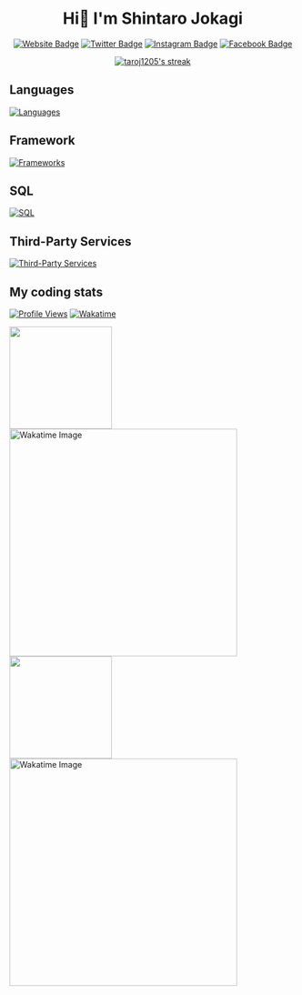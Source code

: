 <h1 align="center">Hi👋 I'm Shintaro Jokagi</h1>

<div align="center">
  
  [![Website Badge](https://img.shields.io/badge/Website-3b5998?style=for-the-badge&logo=google-chrome&logoColor=white)](https://taroj.poyo.jp)
  [![Twitter Badge](https://img.shields.io/badge/Twitter-1D9BF0?style=for-the-badge&logo=twitter&logoColor=white)](https://twitter.com/taroj1205)
  [![Instagram Badge](https://img.shields.io/badge/Instagram-E4405F?style=for-the-badge&logo=instagram&logoColor=white)](https://instagram.com/taroj1205)
  [![Facebook Badge](https://img.shields.io/badge/Facebook-1877F2?style=for-the-badge&logo=facebook&logoColor=white)](https://www.facebook.com/taroj1205)

  <a href="https://github-readme-streak-stats.herokuapp.com/?user=taroj1205&theme=black-ice&hide_border=true&stroke=0000&background=060A0CD0#gh-dark-mode-only">
      <img title="🔥 Get streak stats for your profile at git.io/streak-stats" alt="taroj1205's streak" src="https://github-readme-streak-stats.herokuapp.com/?user=taroj1205&theme=black-ice&hide_border=true&stroke=0000&background=060A0CD0#gh-dark-mode-only"/>
  </a>  
</div>

## Languages

[![Languages](https://skills.thijs.gg/icons?i=javascript,typescript,html,css,md,cs,python)](https://skills.thijs.gg)

## Framework

[![Frameworks](https://skills.thijs.gg/icons?i=nextjs,express,react,nodejs,flask,tailwind)](https://skills.thijs.gg)

## SQL

[![SQL](https://skills.thijs.gg/icons?i=mysql,sqlite,postgresql)](https://skills.thijs.gg)

## Third-Party Services

[![Third-Party Services](https://skills.thijs.gg/icons?i=supabase,vercel)](https://skills.thijs.gg)

## My coding stats

[![Profile Views](https://komarev.com/ghpvc/?username=taroj1205&label=Profile%20views&color=0e75b6&style=for-the-badge)](https://komarev.com/ghpvc/?username=taroj1205&label=Profile%20views&color=0e75b6&style=for-the-badge)
[![Wakatime](https://wakatime.com/badge/user/adefddc1-3a79-4f58-a8d1-92e9e510e0f7.svg?style=for-the-badge)](https://wakatime.com/@adefddc1-3a79-4f58-a8d1-92e9e510e0f7)

<a href="https://github-readme-stats.vercel.app/api?username=taroj1205&show_icons=true&rank_icon=percentile&hide_border=true&theme=dark#gh-dark-mode-only">
  <img height="180em" src="https://github-readme-stats.vercel.app/api?username=taroj1205&show_icons=true&rank_icon=percentile&hide_border=true&theme=dark#gh-dark-mode-only" align="top"/>
</a>
<!--   <a href="https://github-readme-stats.vercel.app/api/top-langs/?username=taroj1205&show_icons=true&rank_icon=percentile&hide_border=true&layout=compact&langs_count=10&theme=dark#gh-dark-mode-only">
  <img height="180em" src="https://github-readme-stats.vercel.app/api/top-langs/?username=taroj1205&show_icons=true&rank_icon=percentile&hide_border=true&layout=compact&langs_count=10&theme=dark#gh-dark-mode-only"/>
</a> -->
  <a href="https://wakatime.com/@taroj1205#gh-dark-mode-only"><img src="https://github-readme-stats.vercel.app/api/wakatime?username=taroj1205&amp;hide_border=true&amp;locale=en&amp;theme=dark#gh-dark-mode-only" alt="Wakatime Image" width="400" align="top"></a>

<a href="https://github-readme-stats.vercel.app/api?username=taroj1205&show_icons=true&rank_icon=percentile&hide_border=true&theme=light#gh-light-mode-only">
  <img height="180em" src="https://github-readme-stats.vercel.app/api?username=taroj1205&show_icons=true&rank_icon=percentile&hide_border=true&theme=light#gh-light-mode-only" align="top"/>
</a>
<!--   <a href="https://github-readme-stats.vercel.app/api/top-langs/?username=taroj1205&show_icons=true&rank_icon=percentile&hide_border=true&layout=compact&langs_count=10&theme=light#gh-light-mode-only">
  <img height="180em" src="https://github-readme-stats.vercel.app/api/top-langs/?username=taroj1205&show_icons=true&rank_icon=percentile&hide_border=true&layout=compact&langs_count=10&theme=light#gh-light-mode-only"/>
</a> -->
<a href="https://wakatime.com/@taroj1205#gh-light-mode-only"><img src="https://github-readme-stats.vercel.app/api/wakatime?username=taroj1205&amp;hide_border=true&amp;locale=en&amp;theme=light#gh-light-mode-only" alt="Wakatime Image" width="400" align="top"></a>
